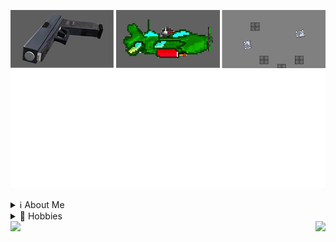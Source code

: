 ![Featured](images/featured-2021.png)

<details>
	<summary>ℹ About Me</summary>
	
 	Gender: ♂ Male
	Occupations: {
	  Unemployed,
	  Back-end developer,
	  Full-stack developer
	}
</details>

<details>
	<summary>🔷 Hobbies</summary>	
 
 	🎮 Video Games
	📽 Watching Movies 
	
</details>

<img align="left" height="148" src="https://github-readme-stats.vercel.app/api?username=Geedium&show_icons=true&theme=buefy" />	
 
<img align="right" height="148" src="https://github-readme-stats.vercel.app/api/top-langs/?username=Geedium&layout=compact&theme=buefy" />	
